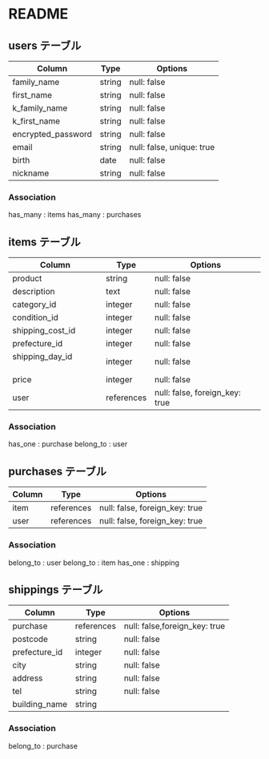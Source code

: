 # README

## users テーブル

| Column             | Type   | Options     |
| ------------------ | ------ | ----------- |
| family_name        | string | null: false |
| first_name         | string | null: false |
| k_family_name      | string | null: false |
| k_first_name       | string | null: false |
| encrypted_password | string | null: false |
| email              | string | null: false, unique: true|
| birth              | date   | null: false |
| nickname           | string | null: false |

### Association
has_many : items
has_many : purchases


## items テーブル

| Column                  | Type       | Options     |
| ----------------------- | ------     | ----------- |
| product                 | string     | null: false |
| description             | text       | null: false |
| category_id             | integer    | null: false |
| condition_id            | integer    | null: false |
| shipping_cost_id        | integer    | null: false |
| prefecture_id           | integer    | null: false |
| shipping_day_id 　　　  | integer    | null: false |
| price             　　　 | integer    | null: false |
| user                    | references | null: false, foreign_key: true |
### Association
has_one    : purchase
belong_to  : user

## purchases テーブル

| Column                  | Type     | Options     |
| ----------------------- | ------   | ----------- |
| item   | references  | null: false, foreign_key: true |
| user   | references  | null: false, foreign_key: true |

### Association
belong_to  : user
belong_to  : item
has_one    : shipping



## shippings テーブル

| Column             | Type      | Options     |
| ------------------ | ------    | ----------- |
| purchase           | references| null: false,foreign_key: true |
| postcode           | string    | null: false |
| prefecture_id      | integer   | null: false |
| city               | string    | null: false |
| address            | string    | null: false |
| tel                | string    | null: false |
| building_name      | string    |             |

### Association
belong_to : purchase